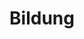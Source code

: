---
layout: two-columns
title:  "Bildung"
owner: rs
ownerOk: true
inspector: gt
inspectorOk: false
---